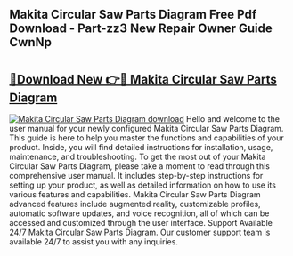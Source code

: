 ## Makita Circular Saw Parts Diagram Free Pdf Download - Part-zz3 New Repair Owner Guide CwnNp

# <h2><a href="http://dflguv.blite.top/?on=Makita+Circular+Saw+Parts+Diagram">🔗Download New 👉🔴 Makita Circular Saw Parts Diagram</a></h2>

[![Makita Circular Saw Parts Diagram download](https://i.imgur.com/lujVjoI.png)](http://dflguv.blite.top/?on=Makita+Circular+Saw+Parts+Diagram)
Hello and welcome to the user manual for your newly configured Makita Circular Saw Parts Diagram. This guide is here to help you master the functions and capabilities of your product. Inside, you will find detailed instructions for installation, usage, maintenance, and troubleshooting. To get the most out of your Makita Circular Saw Parts Diagram, please take a moment to read through this comprehensive user manual. It includes step-by-step instructions for setting up your product, as well as detailed information on how to use its various features and capabilities. Makita Circular Saw Parts Diagram advanced features include augmented reality, customizable profiles, automatic software updates, and voice recognition, all of which can be accessed and customized through the user interface. Support Available 24/7 Makita Circular Saw Parts Diagram. Our customer support team is available 24/7 to assist you with any inquiries.
